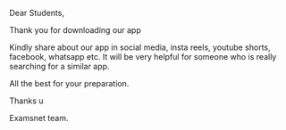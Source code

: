 Dear Students,

Thank you for downloading our app

Kindly share about our app in social media, insta reels, youtube shorts, facebook, whatsapp etc. It will be very helpful for someone who is really searching for a similar app. 

All the best for your preparation.

Thanks u

Examsnet team.
